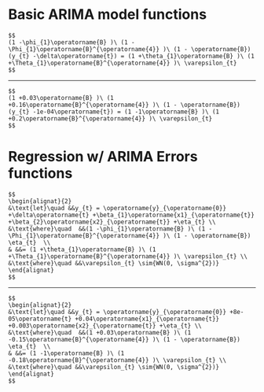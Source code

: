 # Basic ARIMA model functions

    $$
    (1 -\phi_{1}\operatorname{B} )\ (1 -\Phi_{1}\operatorname{B}^{\operatorname{4}} )\ (1 - \operatorname{B}) (y_{t} -\delta\operatorname{t}) = (1 +\theta_{1}\operatorname{B} )\ (1 +\Theta_{1}\operatorname{B}^{\operatorname{4}} )\ \varepsilon_{t}
    $$

---

    $$
    (1 +0.03\operatorname{B} )\ (1 +0.16\operatorname{B}^{\operatorname{4}} )\ (1 - \operatorname{B}) (y_{t} -1e-04\operatorname{t}) = (1 -1\operatorname{B} )\ (1 +0.2\operatorname{B}^{\operatorname{4}} )\ \varepsilon_{t}
    $$

# Regression w/ ARIMA Errors functions

    $$
    \begin{alignat}{2}
    &\text{let}\quad &&y_{t} = \operatorname{y}_{\operatorname{0}} +\delta\operatorname{t} +\beta_{1}\operatorname{x1}_{\operatorname{t}} +\beta_{2}\operatorname{x2}_{\operatorname{t}} +\eta_{t} \\
    &\text{where}\quad  &&(1 -\phi_{1}\operatorname{B} )\ (1 -\Phi_{1}\operatorname{B}^{\operatorname{4}} )\ (1 - \operatorname{B}) \eta_{t}  \\
    & &&= (1 +\theta_{1}\operatorname{B} )\ (1 +\Theta_{1}\operatorname{B}^{\operatorname{4}} )\ \varepsilon_{t} \\
    &\text{where}\quad &&\varepsilon_{t} \sim{WN(0, \sigma^{2})}
    \end{alignat}
    $$

---

    $$
    \begin{alignat}{2}
    &\text{let}\quad &&y_{t} = \operatorname{y}_{\operatorname{0}} +8e-05\operatorname{t} +0.04\operatorname{x1}_{\operatorname{t}} +0.003\operatorname{x2}_{\operatorname{t}} +\eta_{t} \\
    &\text{where}\quad  &&(1 +0.03\operatorname{B} )\ (1 -0.15\operatorname{B}^{\operatorname{4}} )\ (1 - \operatorname{B}) \eta_{t}  \\
    & &&= (1 -1\operatorname{B} )\ (1 -0.18\operatorname{B}^{\operatorname{4}} )\ \varepsilon_{t} \\
    &\text{where}\quad &&\varepsilon_{t} \sim{WN(0, \sigma^{2})}
    \end{alignat}
    $$


